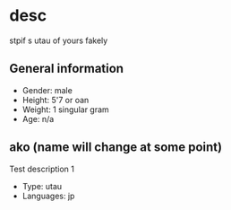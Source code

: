 # desc
stpif s utau of yours fakely

## General information
- Gender: male
- Height: 5'7 or oan
- Weight: 1 singular gram
- Age: n/a

## ako (name will  change at some point)
Test description 1
- Type: utau
- Languages: jp

